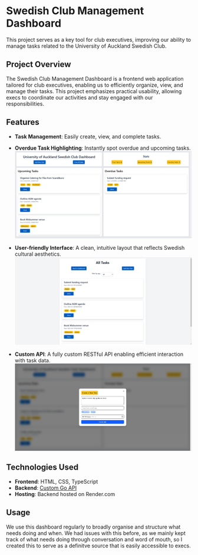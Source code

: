# Swedish Club Management Dashboard

This project serves as a key tool for club executives, improving our ability to manage tasks related to the University of Auckland Swedish Club. 

## Project Overview

The Swedish Club Management Dashboard is a frontend web application tailored for club executives, enabling us to efficiently organize, view, and manage their tasks. This project emphasizes practical usability, allowing execs to coordinate our activities and stay engaged with our responsibilities. 

## Features

- **Task Management**: Easily create, view, and complete tasks.
- **Overdue Task Highlighting**: Instantly spot overdue and upcoming tasks.  
  ![Dashboard](src/assets/img/Dashboard.png)

- **User-friendly Interface**: A clean, intuitive layout that reflects Swedish cultural aesthetics.
  ![All Tasks Page](src/assets/img/AllTasks.png)

- **Custom API**: A fully custom RESTful API enabling efficient interaction with task data.  
  ![Task Creation Screen](src/assets/img/TaskCreation.png)



## Technologies Used

- **Frontend**: HTML, CSS, TypeScript
- **Backend**: <a href="https://github.com/samrichell-smith/Swedish-Club-Management-API" target="_blank">Custom Go API</a>
- **Hosting**: Backend hosted on Render.com

## Usage

We use this dashboard regularly to broadly organise and structure what needs doing and when. We had issues with this before, as we mainly kept track of what needs doing through conversation and word of mouth, so I created this to serve as a definitve source that is easily accessible to execs.


